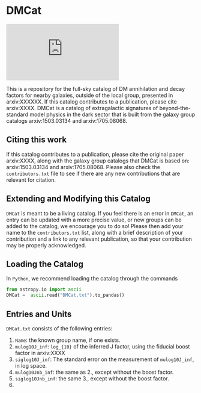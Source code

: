 # DMCat

![Full Sky J](https://raw.githubusercontent.com/bsafdi/DMCat/.plots/jfactors.pdf "Full Sky Map of Extragalactic J-factors")

This is a repository for the full-sky catalog of DM annihilation and decay factors for nearby galaxies, outside of the local group, presented in arxiv:XXXXXX.  If this catalog contributes to a publication, please cite arxiv:XXXX.  DMCat is a catalog of extragalactic signatures of beyond-the-standard model physics in the dark sector that is built from the galaxy group catalogs arxiv:1503.03134 and arxiv:1705.08068.  

## Citing this work

If this catalog contributes to a publication, please cite the original paper arxiv:XXXX, along with the galaxy group catalogs that DMCat is based on: arxiv:1503.03134 and arxiv:1705.08068.  Please also check the `contributors.txt` file to see if there are any new contributions that are relevant for citation.

## Extending and Modifying this Catalog

`DMCat` is meant to be a living catalog.  If you feel there is an error in `DMCat`, an entry can be updated with a more precise value, or new groups can be added to the catalog, we encourage you to do so!  Please then add your name to the `contributors.txt` list, along with a brief description of your contribution and a link to any relevant publication, so that your contribution may be properly acknowledged.   

## Loading the Catalog

In `Python`, we recommend loading the catalog through the commands

```python
from astropy.io import ascii
DMCat =  ascii.read("DMCat.txt").to_pandas()
```

## Entries and Units

`DMCat.txt` consists of the following entries:
	
1.  `Name`: the known group name, if one exists.
2.  `mulog10J_inf`: `log_{10}` of the inferred J factor, using the fiducial boost factor in arxiv:XXXX
3.	`siglog10J_inf`: The standard error on the measurement of `mulog10J_inf`, in log space.
4.  `mulog10Jnb_inf`: the same as 2., except without the boost factor.
5. `siglog10Jnb_inf`: the same 3., except without the boost factor.
6. 


